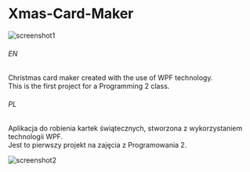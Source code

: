 # Xmas-Card-Maker

![screenshot1](https://user-images.githubusercontent.com/71329150/93932208-1cab7180-fd20-11ea-917f-0db08a4a7a72.png)

###### EN
Christmas card maker created with the use of WPF technology.  
This is the first project for a Programming 2 class.

###### PL
Aplikacja do robienia kartek świątecznych, stworzona z wykorzystaniem technologii WPF.  
Jest to pierwszy projekt na zajęcia z Programowania 2. 

![screenshot2](https://user-images.githubusercontent.com/71329150/93932210-1ddc9e80-fd20-11ea-8793-4eac5ffbe199.png)
